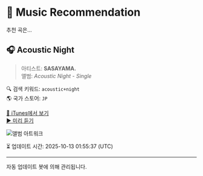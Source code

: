 
# 🎵 Music Recommendation

추천 곡은...

## 🎧 Acoustic Night  
> 아티스트: **SASAYAMA.**  
> 앨범: _Acoustic Night - Single_  

🔍 검색 키워드: `acoustic+night`  
🌎 국가 스토어: `JP`

[🔗 iTunes에서 보기](https://music.apple.com/jp/album/acoustic-night/1714132399?i=1714132401&uo=4)  
[▶️ 미리 듣기](https://audio-ssl.itunes.apple.com/itunes-assets/AudioPreview126/v4/92/51/dc/9251dc79-3157-462c-4b2e-47c204b30967/mzaf_15935258717149722422.plus.aac.p.m4a)

![앨범 아트워크](https://is1-ssl.mzstatic.com/image/thumb/Music116/v4/a0/2a/56/a02a5616-90cf-8b60-050c-eefa99617ba9/3617222058473_cover.jpg/100x100bb.jpg)

⏳ 업데이트 시간: 2025-10-13 01:55:37 (UTC)

---
자동 업데이트 봇에 의해 관리됩니다.
